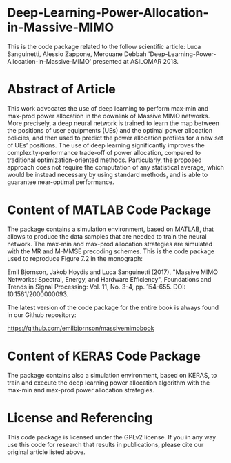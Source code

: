 # Deep-Learning-Power-Allocation-in-Massive-MIMO

This is the code package related to the follow scientific article:
Luca Sanguinetti, Alessio Zappone, Merouane Debbah 'Deep-Learning-Power-Allocation-in-Massive-MIMO' presented at ASILOMAR 2018.


# Abstract of Article

This work advocates the use of deep learning to perform max-min and max-prod power allocation in the downlink of Massive MIMO networks. More precisely, a deep neural network is trained to learn the map between the positions of user equipments (UEs) and the optimal power allocation policies, and then used to predict the power allocation profiles for a new set of UEs’ positions. The use of deep learning significantly improves the complexity-performance trade-off of power allocation, compared to traditional optimization-oriented methods. Particularly, the proposed approach does not require the computation of any statistical average, which would be instead necessary by using standard methods, and is able to guarantee near-optimal performance.

# Content of MATLAB Code Package

The package contains a simulation environment, based on MATLAB, that allows to produce the data samples that are needed to train the neural network. The max-min and max-prod allocation strategies are simulated with the MR and M-MMSE precoding schemes. This is the code package used to reproduce Figure 7.2 in the monograph:

Emil Bjornson, Jakob Hoydis and Luca Sanguinetti (2017), "Massive MIMO Networks: Spectral, Energy, and Hardware Efficiency", Foundations and Trends in Signal Processing: Vol. 11, No. 3-4, pp. 154-655. DOI: 10.1561/2000000093.

The latest version of the code package for the entire book is always found in our Github repository:

https://github.com/emilbjornson/massivemimobook

# Content of KERAS Code Package

The package contains also a simulation environment, based on KERAS, to train and execute the deep learning power allocation algorithm with the max-min and max-prod power allocation strategies.

# License and Referencing

This code package is licensed under the GPLv2 license. If you in any way use this code for research that results in publications, please cite our original article listed above.
